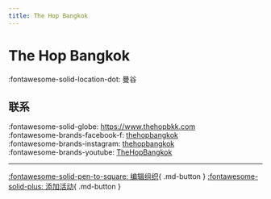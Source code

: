 ```yaml
---
title: The Hop Bangkok
---
```


# The Hop Bangkok

:fontawesome-solid-location-dot: 曼谷  


## 联系

:fontawesome-solid-globe: <https://www.thehopbkk.com>  
:fontawesome-brands-facebook-f: [thehopbangkok](https://www.facebook.com/thehopbangkok)  
:fontawesome-brands-instagram: [thehopbangkok](http://instagram.com/thehopbangkok)  
:fontawesome-brands-youtube: [TheHopBangkok](https://youtube.com/TheHopBangkok)  

---

[:fontawesome-solid-pen-to-square: 编辑组织](https://github.com/swingdance/orgs/issues/new?assignees=&labels=update+org&projects=&template=03-update_entity.yml&title=Update%20Org%3A%20th_TH%20%E2%80%A2%20The%20Hop%20Bangkok&region=th_TH&id=the-hop-bangkok&name=The%20Hop%20Bangkok){ .md-button } [:fontawesome-solid-plus: 添加活动](https://github.com/swingdance/events/issues/new?assignees=&labels=add+event&projects=&template=02-add_entity.yml&title=Add%20Event%3A%20th_TH%20%E2%80%A2%20%3CName%3E&region=th_TH&province=Bangkok&city=Bangkok&org_id=the-hop-bangkok){ .md-button }
